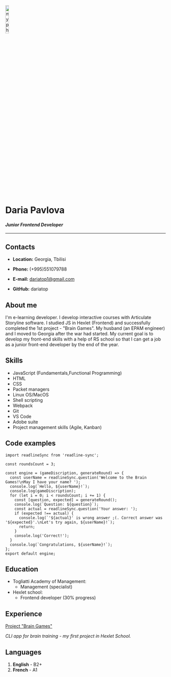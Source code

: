 <img src="https://avatars.githubusercontent.com/u/94568393?v=4" alt="myphoto" width="15%"/>

# Daria Pavlova
#### *Junior Frontend Developer*

*******

## Contacts
- **Location:** Georgia, Tbilisi

- **Phone:** (+995)551079788

- **E-mail:** dariatop1@gmail.com

- **GitHub:** dariatop


## About me
I'm e-learning developer. I develop interactive courses with Articulate Storyline software. 
I studied JS in Hexlet (Frontend) and successfully completed the 1st project - "Brain Games". 
My husband (an EPAM engineer) and I moved to Georgia after the war had started.
My current goal is to develop my front-end skills with a help of RS school so that I can get a job as a junior front-end developer by the end of the year.


## Skills
* JavaScript (Fundamentals,Functional Programming)
* HTML
* CSS
* Packet managers
* Linux OS/MacOS
* Shell scripting
* Webpack 
* Git
* VS Code
* Adobe suite
* Project management skills (Agile, Kanban)

## Code examples
```
import readlineSync from 'readline-sync';

const roundsCount = 3;

const engine = (gameDiscription, generateRound) => {
  const userName = readlineSync.question('Welcome to the Brain Games!\nMay I have your name? ');
  console.log(`Hello, ${userName}!`);
  console.log(gameDiscription);
  for (let i = 0; i < roundsCount; i += 1) {
    const [question, expected] = generateRound();
    console.log(`Question: ${question}`);
    const actual = readlineSync.question('Your answer: ');
    if (expected !== actual) {
      console.log(`'${actual}' is wrong answer ;(. Correct answer was '${expected}'.\nLet's try again, ${userName}!`);
      return;
    }
    console.log('Correct!');
  }
  console.log(`Congratulations, ${userName}!`);
};
export default engine;
```
## Education
* Togliatti Academy of Management:
    * Management (specialist)
* Hexlet school:
    * Frontend developer (30% progress)

## Experience
[Project "Brain Games"](https://github.com/dariatop/frontend-project-lvl1 "Click me")

*CLI app for brain training  - my first project in Hexlet School.*

## Languages
1. **English** - B2+ 
2. **French** - A1
